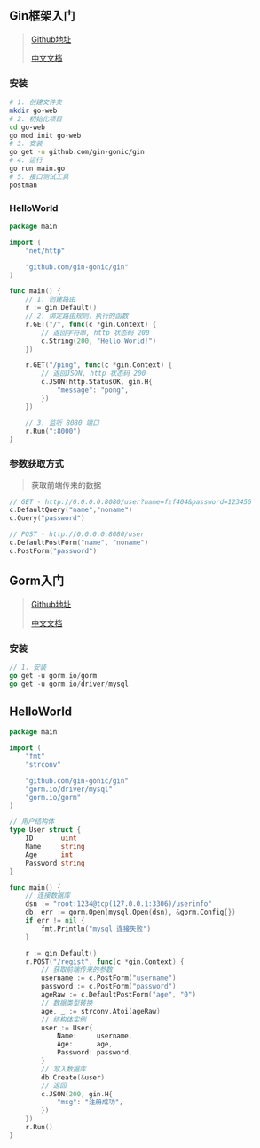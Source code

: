 ## Gin框架入门

> [Github地址](https://github.com/gin-gonic/gin)
>
> [中文文档](https://www.topgoer.com/gin%E6%A1%86%E6%9E%B6/)

### 安装

```bash
# 1. 创建文件夹
mkdir go-web
# 2. 初始化项目
cd go-web
go mod init go-web
# 3. 安装
go get -u github.com/gin-gonic/gin
# 4. 运行
go run main.go
# 5. 接口测试工具
postman
```

### HelloWorld

```go
package main

import (
	"net/http"

	"github.com/gin-gonic/gin"
)

func main() {
	// 1. 创建路由
	r := gin.Default()
	// 2. 绑定路由规则，执行的函数
	r.GET("/", func(c *gin.Context) {
		// 返回字符串, http 状态码 200
		c.String(200, "Hello World!")
	})

	r.GET("/ping", func(c *gin.Context) {
		// 返回JSON, http 状态码 200
		c.JSON(http.StatusOK, gin.H{
			"message": "pong",
		})
	})

	// 3. 监听 8080 端口
	r.Run(":8000")
}

```

### 参数获取方式

> 获取前端传来的数据

```go
// GET - http://0.0.0.0:8080/user?name=fzf404&password=123456
c.DefaultQuery("name","noname")
c.Query("password")

// POST - http://0.0.0.0:8080/user
c.DefaultPostForm("name", "noname")
c.PostForm("password")
```

## Gorm入门

> [Github地址](https://github.com/go-gorm/gorm)
>
> [中文文档](https://www.kancloud.cn/sliver_horn/gorm/content)

### 安装

```go
// 1. 安装
go get -u gorm.io/gorm
go get -u gorm.io/driver/mysql
```

## HelloWorld

```go
package main

import (
	"fmt"
	"strconv"

	"github.com/gin-gonic/gin"
	"gorm.io/driver/mysql"
	"gorm.io/gorm"
)

// 用户结构体
type User struct {
	ID       uint
	Name     string
	Age      int
	Password string
}

func main() {
	// 连接数据库
	dsn := "root:1234@tcp(127.0.0.1:3306)/userinfo"
	db, err := gorm.Open(mysql.Open(dsn), &gorm.Config{})
	if err != nil {
		fmt.Println("mysql 连接失败")
	}

	r := gin.Default()
	r.POST("/regist", func(c *gin.Context) {
		// 获取前端传来的参数
		username := c.PostForm("username")
		password := c.PostForm("password")
		ageRaw := c.DefaultPostForm("age", "0")
		// 数据类型转换
		age, _ := strconv.Atoi(ageRaw)
		// 结构体实例
		user := User{
			Name:     username,
			Age:      age,
			Password: password,
		}
		// 写入数据库
		db.Create(&user)
		// 返回
		c.JSON(200, gin.H{
			"msg": "注册成功",
		})
	})
	r.Run()
}

```

